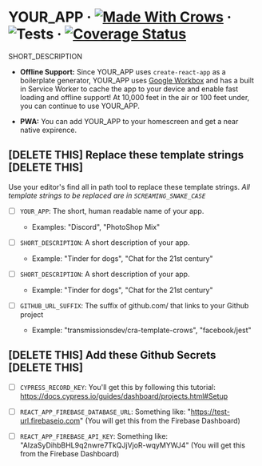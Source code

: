 # YOUR_APP &middot; [![Made With Crows](https://img.shields.io/badge/Made%20with-Crows-black?logo=react&logoColor=white)](https://github.com/transmissionsdev/cra-template-crows) &middot; ![Tests](https://github.com/GITHUB_URL_SUFFIX/workflows/Tests/badge.svg) &middot; [![Coverage Status](https://coveralls.io/repos/github/GITHUB_URL_SUFFIX/badge.svg?branch=master)](https://coveralls.io/github/GITHUB_URL_SUFFIX?branch=master)

SHORT_DESCRIPTION

- **Offline Support:** Since YOUR_APP uses `create-react-app` as a boilerplate generator, YOUR_APP uses [Google Workbox](https://developers.google.com/web/tools/workbox) and has a built in Service Worker to cache the app to your device and enable fast loading and offline support! At 10,000 feet in the air or 100 feet under, you can continue to use YOUR_APP.

- **PWA:** You can add YOUR_APP to your homescreen and get a near native expirence.

## [DELETE THIS] Replace these template strings [DELETE THIS]

Use your editor's find all in path tool to replace these template strings.
_All template strings to be replaced are in `SCREAMING_SNAKE_CASE`_

- [ ] `YOUR_APP`: The short, human readable name of your app.

  - Examples: "Discord", "PhotoShop Mix"

- [ ] `SHORT_DESCRIPTION`: A short description of your app.

  - Example: "Tinder for dogs", "Chat for the 21st century"

- [ ] `SHORT_DESCRIPTION`: A short description of your app.

  - Example: "Tinder for dogs", "Chat for the 21st century"

- [ ] `GITHUB_URL_SUFFIX`: The suffix of github.com/ that links to your Github project

  - Example: "transmissionsdev/cra-template-crows", "facebook/jest"

## [DELETE THIS] Add these Github Secrets [DELETE THIS]

- [ ] `CYPRESS_RECORD_KEY`: You'll get this by following this tutorial: https://docs.cypress.io/guides/dashboard/projects.html#Setup

- [ ] `REACT_APP_FIREBASE_DATABASE_URL`: Something like: "https://test-url.firebaseio.com" (You will get this from the Firebase Dashboard)

- [ ] `REACT_APP_FIREBASE_API_KEY`: Something like: "AIzaSyDihbBHL9q2nwre7TkQJjVjoR-wqyMYWJ4" (You will get this from the Firebase Dashboard)
